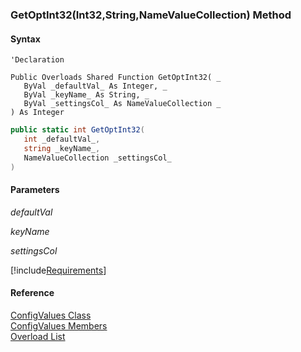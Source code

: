 ﻿### GetOptInt32(Int32,String,NameValueCollection) Method

#### Syntax

```vbnet
'Declaration

Public Overloads Shared Function GetOptInt32( _
   ByVal _defaultVal_ As Integer, _
   ByVal _keyName_ As String, _
   ByVal _settingsCol_ As NameValueCollection _
) As Integer
```

```csharp
public static int GetOptInt32( 
   int _defaultVal_,
   string _keyName_,
   NameValueCollection _settingsCol_
)
```

#### Parameters

_defaultVal_

_keyName_

_settingsCol_

[!include[Requirements](../partials/requirements.md)]

#### Reference

[ConfigValues Class](FChoice.Common~FChoice.Common.ConfigValues.md)  
[ConfigValues Members](FChoice.Common~FChoice.Common.ConfigValues_members.md)  
[Overload List](FChoice.Common~FChoice.Common.ConfigValues~GetOptInt32.md)